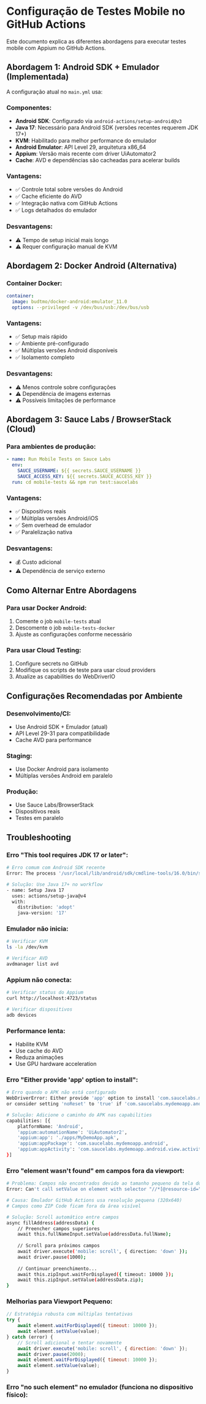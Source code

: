 # Configuração de Testes Mobile no GitHub Actions

Este documento explica as diferentes abordagens para executar testes mobile com Appium no GitHub Actions.

## Abordagem 1: Android SDK + Emulador (Implementada)

A configuração atual no `main.yml` usa:

### Componentes:
- **Android SDK**: Configurado via `android-actions/setup-android@v3`
- **Java 17**: Necessário para Android SDK (versões recentes requerem JDK 17+)
- **KVM**: Habilitado para melhor performance do emulador
- **Android Emulator**: API Level 29, arquitetura x86_64
- **Appium**: Versão mais recente com driver UiAutomator2
- **Cache**: AVD e dependências são cacheadas para acelerar builds

### Vantagens:
- ✅ Controle total sobre versões do Android
- ✅ Cache eficiente do AVD
- ✅ Integração nativa com GitHub Actions
- ✅ Logs detalhados do emulador

### Desvantagens:
- ⚠️ Tempo de setup inicial mais longo
- ⚠️ Requer configuração manual de KVM

## Abordagem 2: Docker Android (Alternativa)

### Container Docker:
```yaml
container:
  image: budtmo/docker-android:emulator_11.0
  options: --privileged -v /dev/bus/usb:/dev/bus/usb
```

### Vantagens:
- ✅ Setup mais rápido
- ✅ Ambiente pré-configurado
- ✅ Múltiplas versões Android disponíveis
- ✅ Isolamento completo

### Desvantagens:
- ⚠️ Menos controle sobre configurações
- ⚠️ Dependência de imagens externas
- ⚠️ Possíveis limitações de performance

## Abordagem 3: Sauce Labs / BrowserStack (Cloud)

### Para ambientes de produção:
```yaml
- name: Run Mobile Tests on Sauce Labs
  env:
    SAUCE_USERNAME: ${{ secrets.SAUCE_USERNAME }}
    SAUCE_ACCESS_KEY: ${{ secrets.SAUCE_ACCESS_KEY }}
  run: cd mobile-tests && npm run test:saucelabs
```

### Vantagens:
- ✅ Dispositivos reais
- ✅ Múltiplas versões Android/iOS
- ✅ Sem overhead de emulador
- ✅ Paralelização nativa

### Desvantagens:
- 💰 Custo adicional
- ⚠️ Dependência de serviço externo

## Como Alternar Entre Abordagens

### Para usar Docker Android:
1. Comente o job `mobile-tests` atual
2. Descomente o job `mobile-tests-docker`
3. Ajuste as configurações conforme necessário

### Para usar Cloud Testing:
1. Configure secrets no GitHub
2. Modifique os scripts de teste para usar cloud providers
3. Atualize as capabilities do WebDriverIO

## Configurações Recomendadas por Ambiente

### Desenvolvimento/CI:
- Use Android SDK + Emulador (atual)
- API Level 29-31 para compatibilidade
- Cache AVD para performance

### Staging:
- Use Docker Android para isolamento
- Múltiplas versões Android em paralelo

### Produção:
- Use Sauce Labs/BrowserStack
- Dispositivos reais
- Testes em paralelo

## Troubleshooting

### Erro "This tool requires JDK 17 or later":
```bash
# Erro comum com Android SDK recente
Error: The process '/usr/local/lib/android/sdk/cmdline-tools/16.0/bin/sdkmanager' failed with exit code 1

# Solução: Use Java 17+ no workflow
- name: Setup Java 17
  uses: actions/setup-java@v4
  with:
    distribution: 'adopt'
    java-version: '17'
```

### Emulador não inicia:
```bash
# Verificar KVM
ls -la /dev/kvm

# Verificar AVD
avdmanager list avd
```

### Appium não conecta:
```bash
# Verificar status do Appium
curl http://localhost:4723/status

# Verificar dispositivos
adb devices
```

### Performance lenta:
- Habilite KVM
- Use cache do AVD
- Reduza animações
- Use GPU hardware acceleration

### Erro "Either provide 'app' option to install":
```bash
# Erro quando o APK não está configurado
WebDriverError: Either provide 'app' option to install 'com.saucelabs.mydemoapp.android' 
or consider setting 'noReset' to 'true' if 'com.saucelabs.mydemoapp.android' is supposed to be preinstalled.

# Solução: Adicione o caminho do APK nas capabilities
capabilities: [{
    platformName: 'Android',
    'appium:automationName': 'UiAutomator2',
    'appium:app': './apps/MyDemoApp.apk',
    'appium:appPackage': 'com.saucelabs.mydemoapp.android',
    'appium:appActivity': 'com.saucelabs.mydemoapp.android.view.activities.SplashActivity'
}]
```

### Erro "element wasn't found" em campos fora da viewport:
```bash
# Problema: Campos não encontrados devido ao tamanho pequeno da tela do emulador
Error: Can't call setValue on element with selector "//*[@resource-id="...zipET"]" because element wasn't found

# Causa: Emulador GitHub Actions usa resolução pequena (320x640)
# Campos como ZIP Code ficam fora da área visível

# Solução: Scroll automático entre campos
async fillAddress(addressData) {
    // Preencher campos superiores
    await this.fullNameInput.setValue(addressData.fullName);
    
    // Scroll para próximos campos
    await driver.execute('mobile: scroll', { direction: 'down' });
    await driver.pause(1000);
    
    // Continuar preenchimento...
    await this.zipInput.waitForDisplayed({ timeout: 10000 });
    await this.zipInput.setValue(addressData.zip);
}
```

### Melhorias para Viewport Pequeno:
```javascript
// Estratégia robusta com múltiplas tentativas
try {
    await element.waitForDisplayed({ timeout: 10000 });
    await element.setValue(value);
} catch (error) {
    // Scroll adicional e tentar novamente
    await driver.execute('mobile: scroll', { direction: 'down' });
    await driver.pause(2000);
    await element.waitForDisplayed({ timeout: 10000 });
    await element.setValue(value);
}
```

### Erro "no such element" no emulador (funciona no dispositivo físico):
```